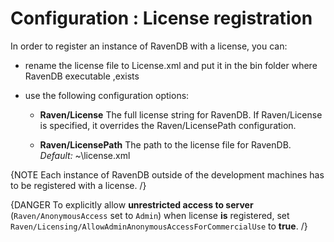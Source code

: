 # Configuration : License registration

In order to register an instance of RavenDB with a license, you can: 

- rename the license file to License.xml and put it in the bin folder where RavenDB executable ,exists
- use the following configuration options:

	*	 **Raven/License**
	The full license string for RavenDB. If Raven/License is specified, it overrides the Raven/LicensePath configuration.

	*	 **Raven/LicensePath**
	The path to the license file for RavenDB.   
	_Default:_ ~\license.xml

{NOTE Each instance of RavenDB outside of the development machines has to be registered with a license. /}

{DANGER To explicitly allow **unrestricted access to server** (`Raven/AnonymousAccess` set to `Admin`) when license **is** registered, set `Raven/Licensing/AllowAdminAnonymousAccessForCommercialUse` to **true**.  /}